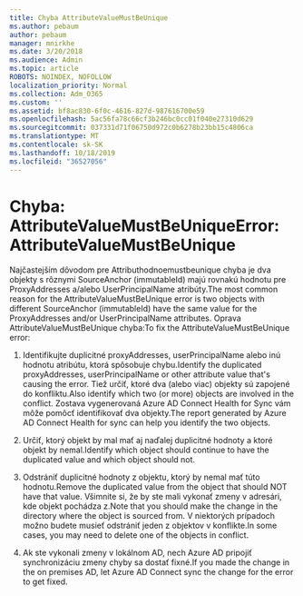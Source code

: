 ```yaml
---
title: Chyba AttributeValueMustBeUnique
ms.author: pebaum
author: pebaum
manager: mnirkhe
ms.date: 3/20/2018
ms.audience: Admin
ms.topic: article
ROBOTS: NOINDEX, NOFOLLOW
localization_priority: Normal
ms.collection: Adm_O365
ms.custom: ''
ms.assetid: bf8ac830-6f0c-4616-827d-987616700e59
ms.openlocfilehash: 5ac56fa78c66cf3b246bc0cc01f040e27310d629
ms.sourcegitcommit: 037331d71f06750d972c0b6278b23bb15c4806ca
ms.translationtype: MT
ms.contentlocale: sk-SK
ms.lasthandoff: 10/18/2019
ms.locfileid: "36527056"
---
```

# <a name="error-attributevaluemustbeunique"></a><span data-ttu-id="d3060-102">Chyba: AttributeValueMustBeUnique</span><span class="sxs-lookup"><span data-stu-id="d3060-102">Error: AttributeValueMustBeUnique</span></span>

<span data-ttu-id="d3060-103">Najčastejším dôvodom pre Attributhodnoemustbeunique chyba je dva objekty s rôznymi SourceAnchor (immutableId) majú rovnakú hodnotu pre ProxyAddresses a/alebo UserPrincipalName atribúty.</span><span class="sxs-lookup"><span data-stu-id="d3060-103">The most common reason for the AttributeValueMustBeUnique error is two objects with different SourceAnchor (immutableId) have the same value for the ProxyAddresses and/or UserPrincipalName attributes.</span></span> <span data-ttu-id="d3060-104">Oprava AttributeValueMustBeUnique chyba:</span><span class="sxs-lookup"><span data-stu-id="d3060-104">To fix the AttributeValueMustBeUnique error:</span></span>
  
1. <span data-ttu-id="d3060-105">Identifikujte duplicitné proxyAddresses, userPrincipalName alebo inú hodnotu atribútu, ktorá spôsobuje chybu.</span><span class="sxs-lookup"><span data-stu-id="d3060-105">Identify the duplicated proxyAddresses, userPrincipalName or other attribute value that's causing the error.</span></span> <span data-ttu-id="d3060-106">Tiež určiť, ktoré dva (alebo viac) objekty sú zapojené do konfliktu.</span><span class="sxs-lookup"><span data-stu-id="d3060-106">Also identify which two (or more) objects are involved in the conflict.</span></span> <span data-ttu-id="d3060-107">Zostava vygenerovaná Azure AD Connect Health for Sync vám môže pomôcť identifikovať dva objekty.</span><span class="sxs-lookup"><span data-stu-id="d3060-107">The report generated by Azure AD Connect Health for sync can help you identify the two objects.</span></span>
    
2. <span data-ttu-id="d3060-108">Určiť, ktorý objekt by mal mať aj naďalej duplicitné hodnoty a ktoré objekt by nemal.</span><span class="sxs-lookup"><span data-stu-id="d3060-108">Identify which object should continue to have the duplicated value and which object should not.</span></span>
    
3. <span data-ttu-id="d3060-109">Odstrániť duplicitné hodnoty z objektu, ktorý by nemal mať túto hodnotu.</span><span class="sxs-lookup"><span data-stu-id="d3060-109">Remove the duplicated value from the object that should NOT have that value.</span></span> <span data-ttu-id="d3060-110">Všimnite si, že by ste mali vykonať zmeny v adresári, kde objekt pochádza z.</span><span class="sxs-lookup"><span data-stu-id="d3060-110">Note that you should make the change in the directory where the object is sourced from.</span></span> <span data-ttu-id="d3060-111">V niektorých prípadoch možno budete musieť odstrániť jeden z objektov v konflikte.</span><span class="sxs-lookup"><span data-stu-id="d3060-111">In some cases, you may need to delete one of the objects in conflict.</span></span>
    
4. <span data-ttu-id="d3060-112">Ak ste vykonali zmeny v lokálnom AD, nech Azure AD pripojiť synchronizáciu zmeny chyby sa dostať fixné.</span><span class="sxs-lookup"><span data-stu-id="d3060-112">If you made the change in the on premises AD, let Azure AD Connect sync the change for the error to get fixed.</span></span>
    

